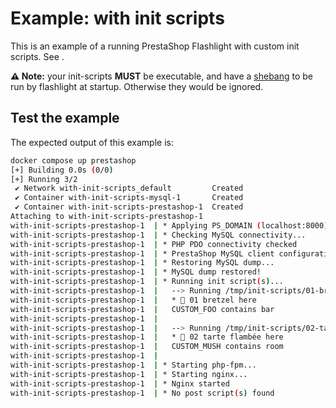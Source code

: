 # Example: with init scripts

This is an example of a running PrestaShop Flashlight with custom init scripts.
See [](./init-scripts).

**⚠️ Note:** your init-scripts **MUST** be executable, and have a [shebang](<https://en.wikipedia.org/wiki/Shebang_(Unix)>) to be run by flashlight at startup. Otherwise they would be ignored.

## Test the example

The expected output of this example is:

```sh
docker compose up prestashop
[+] Building 0.0s (0/0)
[+] Running 3/2
 ✔ Network with-init-scripts_default         Created                                                                                                                                                                                                           0.0s
 ✔ Container with-init-scripts-mysql-1       Created                                                                                                                                                                                                           0.0s
 ✔ Container with-init-scripts-prestashop-1  Created                                                                                                                                                                                                           0.1s
Attaching to with-init-scripts-prestashop-1
with-init-scripts-prestashop-1  | * Applying PS_DOMAIN (localhost:8000) to the dump...
with-init-scripts-prestashop-1  | * Checking MySQL connectivity...
with-init-scripts-prestashop-1  | * PHP PDO connectivity checked
with-init-scripts-prestashop-1  | * PrestaShop MySQL client configuration set
with-init-scripts-prestashop-1  | * Restoring MySQL dump...
with-init-scripts-prestashop-1  | * MySQL dump restored!
with-init-scripts-prestashop-1  | * Running init script(s)...
with-init-scripts-prestashop-1  |   --> Running /tmp/init-scripts/01-bretzel.sh...
with-init-scripts-prestashop-1  |   * 🥨 01 bretzel here
with-init-scripts-prestashop-1  |   CUSTOM_FOO contains bar
with-init-scripts-prestashop-1  |
with-init-scripts-prestashop-1  |   --> Running /tmp/init-scripts/02-tarte-flambee.sh...
with-init-scripts-prestashop-1  |   * 🍕 02 tarte flambée here
with-init-scripts-prestashop-1  |   CUSTOM_MUSH contains room
with-init-scripts-prestashop-1  |
with-init-scripts-prestashop-1  | * Starting php-fpm...
with-init-scripts-prestashop-1  | * Starting nginx...
with-init-scripts-prestashop-1  | * Nginx started
with-init-scripts-prestashop-1  | * No post script(s) found
```
